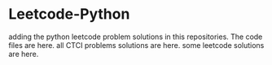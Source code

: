 # Leetcode-Python
adding the python leetcode problem solutions in this repositories. 
The code files are here.
all CTCI problems solutions are here.
some leetcode solutions are here.



























































































































































































































































































































































